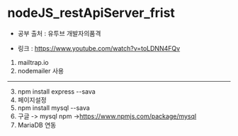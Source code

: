 # nodeJS_restApiServer_frist


- 공부 출처 : 유투브 개발자의품격

- 링크 : https://www.youtube.com/watch?v=toLDNN4FQv

1. mailtrap.io 
2. nodemailer 사용 

---

3. npm install express --sava
4. 페이지설정
5. npm install mysql --sava
6. 구글 -> mysql npm ->https://www.npmjs.com/package/mysql
7. MariaDB 연동
 
